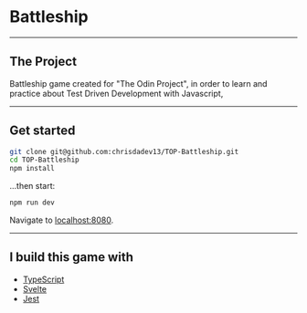 # Battleship 

---

## The Project
Battleship game created for "The Odin Project", in order to learn and practice about Test Driven Development with Javascript,

---

## Get started

```bash
git clone git@github.com:chrisdadev13/TOP-Battleship.git
cd TOP-Battleship 
npm install
```

...then start:

```bash
npm run dev
```

Navigate to [localhost:8080](http://localhost:8080). 

---
## I build this game with
- [TypeScript](https://www.typescriptlang.org/)
- [Svelte](https://svelte.dev/)
- [Jest](https://jestjs.io/)
